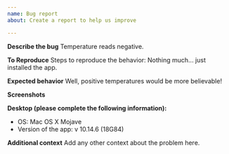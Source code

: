 ```yaml
---
name: Bug report
about: Create a report to help us improve

---
```


**Describe the bug**
Temperature reads negative.

**To Reproduce**
Steps to reproduce the behavior:
Nothing much... just installed the app.

**Expected behavior**
Well, positive temperatures would be more believable!

**Screenshots**


**Desktop (please complete the following information):**
 - OS: Mac OS X Mojave 
 - Version of the app: v 10.14.6 (18G84)

**Additional context**
Add any other context about the problem here.
